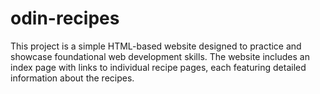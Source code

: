 # odin-recipes


This project is a simple HTML-based website designed to practice and showcase foundational web development skills. The website includes an index page with links to individual recipe pages, each featuring detailed information about the recipes.
